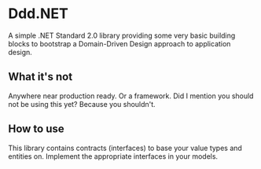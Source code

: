 # Ddd.NET
A simple .NET Standard 2.0 library providing some very basic building blocks to bootstrap a Domain-Driven Design approach to application design.

## What it's not
Anywhere near production ready. Or a framework. Did I mention you should not be using this yet? Because you shouldn't.

## How to use
This library contains contracts (interfaces) to base your value types and entities on. Implement the appropriate interfaces in your models. 